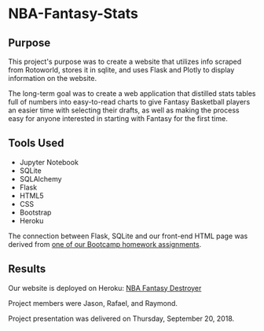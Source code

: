 # NBA-Fantasy-Stats

## Purpose


This project's purpose was to create a website that utilizes info scraped from Rotoworld, stores it in sqlite, and uses Flask and Plotly to display information on the website.


The long-term goal was to create a web application that distilled stats tables full of numbers into easy-to-read charts to give Fantasy Basketball players an easier time with selecting their drafts, as well as making the process easy for anyone interested in starting with Fantasy for the first time.

## Tools Used

* Jupyter Notebook
* SQLite
* SQLAlchemy
* Flask
* HTML5
* CSS
* Bootstrap
* Heroku

The connection between Flask, SQLite and our front-end HTML page was derived from [one of our Bootcamp homework assignments](https://github.com/RutgersCodingBootcamp/RUTSOM201805DATA1-Class-Repository-DATA/tree/master/02-HomeWork/15-Interactive-Visualizations-and-Dashboards).

## Results

Our website is deployed on Heroku: [NBA Fantasy Destroyer](https://nbafantasydestroyer.herokuapp.com)

Project members were Jason, Rafael, and Raymond.

Project presentation was delivered on Thursday, September 20, 2018.
